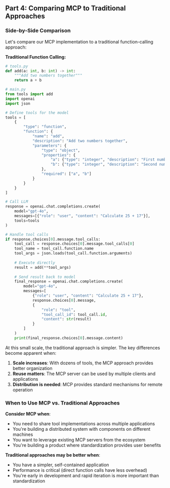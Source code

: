 ## Part 4: Comparing MCP to Traditional Approaches

### Side-by-Side Comparison

Let's compare our MCP implementation to a traditional function-calling approach:

**Traditional Function Calling:**

```python
# tools.py
def add(a: int, b: int) -> int:
    """Add two numbers together"""
    return a + b

# main.py
from tools import add
import openai
import json

# Define tools for the model
tools = [
    {
        "type": "function",
        "function": {
            "name": "add",
            "description": "Add two numbers together",
            "parameters": {
                "type": "object",
                "properties": {
                    "a": {"type": "integer", "description": "First number"},
                    "b": {"type": "integer", "description": "Second number"}
                },
                "required": ["a", "b"]
            }
        }
    }
]

# Call LLM
response = openai.chat.completions.create(
    model="gpt-4o",
    messages=[{"role": "user", "content": "Calculate 25 + 17"}],
    tools=tools
)

# Handle tool calls
if response.choices[0].message.tool_calls:
    tool_call = response.choices[0].message.tool_calls[0]
    tool_name = tool_call.function.name
    tool_args = json.loads(tool_call.function.arguments)
    
    # Execute directly
    result = add(**tool_args)
    
    # Send result back to model
    final_response = openai.chat.completions.create(
        model="gpt-4o",
        messages=[
            {"role": "user", "content": "Calculate 25 + 17"},
            response.choices[0].message,
            {
                "role": "tool",
                "tool_call_id": tool_call.id,
                "content": str(result)
            }
        ]
    )
    print(final_response.choices[0].message.content)
```

At this small scale, the traditional approach is simpler. The key differences become apparent when:

1. **Scale increases**: With dozens of tools, the MCP approach provides better organization
2. **Reuse matters**: The MCP server can be used by multiple clients and applications
3. **Distribution is needed**: MCP provides standard mechanisms for remote operation

### When to Use MCP vs. Traditional Approaches

**Consider MCP when**:

- You need to share tool implementations across multiple applications
- You're building a distributed system with components on different machines
- You want to leverage existing MCP servers from the ecosystem
- You're building a product where standardization provides user benefits

**Traditional approaches may be better when**:

- You have a simpler, self-contained application
- Performance is critical (direct function calls have less overhead)
- You're early in development and rapid iteration is more important than standardization